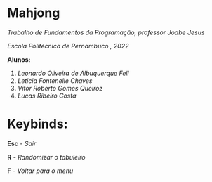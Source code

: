 # Mahjong
 *Trabalho de Fundamentos da Programação, professor Joabe Jesus*

 *Escola Politécnica de Pernambuco , 2022*

**Alunos:**
1. *Leonardo Oliveira de Albuquerque Fell*
2. *Leticia Fontenelle Chaves*
3. *Vitor Roberto Gomes Queiroz*
4. *Lucas Ribeiro Costa*

# Keybinds:
 **Esc** - *Sair*

 **R** - *Randomizar o tabuleiro*

 **F** - *Voltar para o menu*
